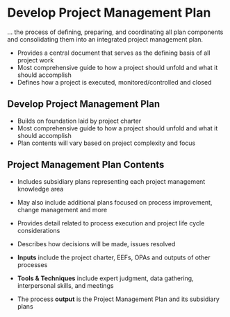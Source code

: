 # Develop Project Management Plan

… the process of defining, preparing, and coordinating all plan components 
and consolidating them into an integrated project management plan. 

- Provides a central document that serves as the defining basis of all project work 
- Most comprehensive guide to how a project should unfold and what it should accomplish 
- Defines how a project is executed, monitored/controlled and closed 

## Develop Project Management Plan
- Builds on foundation laid by project charter 
- Most comprehensive guide to how a project should unfold and what it should accomplish 
- Plan contents will vary based on project complexity and focus 

## Project Management Plan Contents
- Includes subsidiary plans representing each project management knowledge area 
- May also include additional plans focused on process improvement, change management and more 
- Provides detail related to process execution and project life cycle considerations 
- Describes how decisions will be made, issues resolved 

- **Inputs** include the project charter, EEFs, OPAs and outputs of other processes
- **Tools & Techniques** include expert judgment, data gathering, interpersonal skills, and meetings 
- The process **output** is the Project Management Plan and its subsidiary plans 